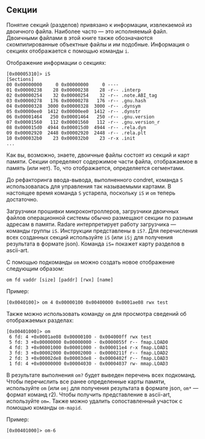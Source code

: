 ## Секции

Понятие секций (разделов) привязано к информации, извлекаемой из двоичного файла. Наиболее часто — это исполняемый файл. Двоичными файлами в этой книге также обозначаются скомпилированные объектные файлы и им подобные. Информация о секциях отображается с помощью команды `i`.

Отображение информации о секциях:

```
[0x00005310]> iS
[Sections]
00 0x00000000     0 0x00000000     0 ----
01 0x00000238    28 0x00000238    28 -r-- .interp
02 0x00000254    32 0x00000254    32 -r-- .note.ABI_tag
03 0x00000278   176 0x00000278   176 -r-- .gnu.hash
04 0x00000328  3000 0x00000328  3000 -r-- .dynsym
05 0x00000ee0  1412 0x00000ee0  1412 -r-- .dynstr
06 0x00001464   250 0x00001464   250 -r-- .gnu.version
07 0x00001560   112 0x00001560   112 -r-- .gnu.version_r
08 0x000015d0  4944 0x000015d0  4944 -r-- .rela.dyn
09 0x00002920  2448 0x00002920  2448 -r-- .rela.plt
10 0x000032b0    23 0x000032b0    23 -r-x .init
...
```

Как вы, возможно, знаете, двоичные файлы состоят из секций и карт памяти. Секции определяют содержимое части файла, отображаемое в память (или нет). То, что отображается, определяется сегментами.

До рефакторинга ввода-вывода, выполненного condret, команда `S` использовалась для управления так называемыми картами. В настоящее время команда `S` устарела, поскольку `iS` и `om` теперь достаточно.

Загрузчики прошивки микроконтроллеров, загрузчики  двоичных файлов операционной системы обычно размещают секции по разным адресам в памяти. Radare интерпретирует работу загрузчика — команды группы `iS`. Инструкции представлены в `iS?`. Для перечисления всех созданных секций используйте `iS` (или `iSj` для получения результата в формате json). Команда `iS=` покажет карту разделов в ascii-art.

С помощью подкоманды `om` можно создать новое отображение следующим образом:
```
om fd vaddr [size] [paddr] [rwx] [name]
```

Пример:
```
[0x0040100]> om 4 0x00000100 0x00400000 0x0001ae08 rwx test
```

Также можно использовать команду `om` для просмотра сведений об отображаемых разделах:

```
[0x00401000]> om
 6 fd: 4 +0x0001ae08 0x00000100 - 0x004000ff rwx test
 5 fd: 3 +0x00000000 0x00000000 - 0x0000055f r-- fmap.LOAD0
 4 fd: 3 +0x00001000 0x00001000 - 0x000011e4 r-x fmap.LOAD1
 3 fd: 3 +0x00002000 0x00002000 - 0x0000211f r-- fmap.LOAD2
 2 fd: 3 +0x00002de8 0x00003de8 - 0x0000402f r-- fmap.LOAD3
 1 fd: 4 +0x00000000 0x00004030 - 0x00004037 rw- mmap.LOAD3
```

В результате выполнения `om?` будет выведен перечень всех подкоманд. Чтобы перечислить все ранее определенные карты памяти, используйте `om` (или `omj` для получения результата в формате json, `om*` — формат команд r2). Чтобы получить представление в ascii-art, используйте `om=`. Также можно удалить сопоставленный участок с помощью команды `om-mapid`.

Пример:
```
[0x00401000]> om-6
```
